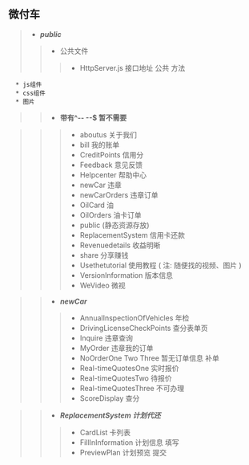 ## 微付车

> * **_public_**
> > * 公共文件
> > > * HttpServer.js   接口地址 公共 方法
> > > 
      * js组件 
      * css组件
      * 图片
      
> > * **带有^--  --$ 暂不需要**


> > > * aboutus  关于我们
> > > * bill 我的账单
> > > * CreditPoints 信用分
> > > * Feedback 意见反馈 
> > > * Helpcenter 帮助中心 
> > > * newCar 违章
> > > * newCarOrders 违章订单 
> > > * OilCard 油 
> > > * OilOrders 油卡订单 
> > > * public (静态资源存放) 
> > > * ReplacementSystem  信用卡还款
> > > * Revenuedetails 收益明晰
> > > * share 分享赚钱 
> > > * Usethetutorial 使用教程  ( 注: 随便找的视频、图片 )
> > > * VersionInformation 版本信息 
> > > * WeVideo 微视

> > * **_newCar_**
> > > * AnnualInspectionOfVehicles 年检
> > > * DrivingLicenseCheckPoints 查分表单页
> > > * Inquire 违章查询
> > > * MyOrder 违章我的订单
> > > * NoOrderOne Two Three  暂无订单信息 补单
> > > * Real-timeQuotesOne 实时报价
> > > * Real-timeQuotesTwo 待报价
> > > * Real-timeQuotesThree 不可办理
> > > * ScoreDisplay 查分

> > * **_ReplacementSystem 计划代还_**
> > > * CardList 卡列表
> > > * FillInInformation 计划信息 填写
> > > * PreviewPlan 计划预览 提交